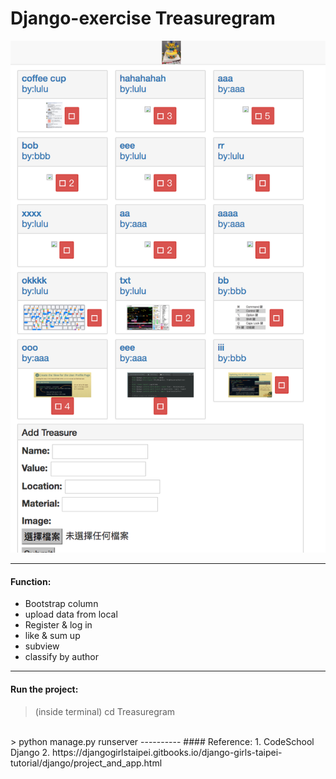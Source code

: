 # Django-exercise Treasuregram

![django sample](https://github.com/SusanLulu/Django-exercise-treasuregram/raw/master/treasuregramPic.png)

-----------------
#### Function:
- Bootstrap column
- upload data from local
- Register & log in
- like & sum up
- subview
- classify by author
------------------------
#### Run the project:
> (inside terminal) cd Treasuregram
</br>
> python manage.py runserver
----------
#### Reference:
1. CodeSchool Django
2. https://djangogirlstaipei.gitbooks.io/django-girls-taipei-tutorial/django/project_and_app.html
